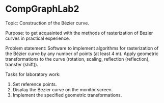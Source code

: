 # CompGraphLab2

Topic: Construction of the Bézier curve.
 
Purpose: to get acquainted with the methods of rasterization of Bezier curves in practical experience.
 
Problem statement: Software to implement algorithms for rasterization of the Bézier curve by any number of points (at least 4 m). Apply geometric transformations to the curve (rotation, scaling, reflection (reflection), transfer (shift)).
 
 
Tasks for laboratory work:
1. Set reference points.
2. Display the Bezier curve on the monitor screen.
3. Implement the specified geometric transformations.
